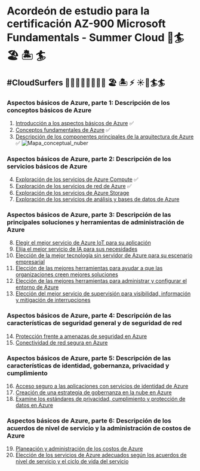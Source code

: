 # Acordeón de estudio para la certificación AZ-900 Microsoft Fundamentals - Summer Cloud :palm_tree::surfer: 🏖 🏝 :surfer:
## #CloudSurfers 🏄🏻‍🌊🌴🏄🏻🌴🌊 🏖 🏝 ⚡️ :sunny::palm_tree::surfer::surfer:

### Aspectos básicos de Azure, parte 1: Descripción de los conceptos básicos de Azure 
1. [Introducción a los aspectos básicos de Azure](https://docs.microsoft.com/es-mx/learn/modules/intro-to-azure-fundamentals/) :white_check_mark:
2. [Conceptos fundamentales de Azure](https://docs.microsoft.com/es-mx/learn/modules/fundamental-azure-concepts/) :white_check_mark:
3. [Descripción de los componentes principales de la arquitectura de Azure](https://docs.microsoft.com/es-mx/learn/modules/azure-architecture-fundamentals/) :white_check_mark:
![Mapa_conceptual_nuber](https://user-images.githubusercontent.com/87049027/125152772-8e6c7480-e114-11eb-8407-8df528e8eb6f.png)

### Aspectos básicos de Azure, parte 2: Descripción de los servicios básicos de Azure

4. [Exploración de los servicios de Azure Compute](https://docs.microsoft.com/es-mx/learn/modules/azure-compute-fundamentals/) :white_check_mark:
5. [Exploración de los servicios de red de Azure](https://docs.microsoft.com/es-mx/learn/modules/azure-networking-fundamentals/) :white_check_mark:
6. [Exploración de los servicios de Azure Storage](https://docs.microsoft.com/es-mx/learn/modules/azure-storage-fundamentals/)
7. [Exploración de los servicios de análisis y bases de datos de Azure](https://docs.microsoft.com/es-mx/learn/modules/azure-database-fundamentals/)


### Aspectos básicos de Azure, parte 3: Descripción de las principales soluciones y herramientas de administración de Azure
8. [Elegir el mejor servicio de Azure IoT para su aplicación](https://docs.microsoft.com/es-mx/learn/modules/iot-fundamentals/)
9. [Elija el mejor servicio de IA para sus necesidades](https://docs.microsoft.com/es-mx/learn/modules/ai-machine-learning-fundamentals/)
10. [Elección de la mejor tecnología sin servidor de Azure para su escenario empresarial](https://docs.microsoft.com/es-mx/learn/modules/serverless-fundamentals/)
11. [Elección de las mejores herramientas para ayudar a que las organizaciones creen mejores soluciones](https://docs.microsoft.com/es-mx/learn/modules/azure-devops-devtest-labs/)
12. [Elección de las mejores herramientas para administrar y configurar el entorno de Azure](https://docs.microsoft.com/es-mx/learn/modules/management-fundamentals/)
13. [Elección del mejor servicio de supervisión para visibilidad, información y mitigación de interrupciones](https://docs.microsoft.com/es-mx/learn/modules/monitoring-fundamentals/)

### Aspectos básicos de Azure, parte 4: Descripción de las características de seguridad general y de seguridad de red
14. [Protección frente a amenazas de seguridad en Azure](https://docs.microsoft.com/es-mx/learn/modules/protect-against-security-threats-azure/)
15. [Conectividad de red segura en Azure](https://docs.microsoft.com/es-mx/learn/modules/secure-network-connectivity-azure/)
### Aspectos básicos de Azure, parte 5: Descripción de las características de identidad, gobernanza, privacidad y cumplimiento
16. [Acceso seguro a las aplicaciones con servicios de identidad de Azure](https://docs.microsoft.com/es-mx/learn/modules/secure-access-azure-identity-services/)
17. [Creación de una estrategia de gobernanza en la nube en Azure](https://docs.microsoft.com/es-mx/learn/modules/build-cloud-governance-strategy-azure/)
18. [Examine los estándares de privacidad, cumplimiento y protección de datos en Azure](https://docs.microsoft.com/es-mx/learn/modules/examine-privacy-compliance-data-protection-standards/)

### Aspectos básicos de Azure, parte 6: Descripción de los acuerdos de nivel de servicio y la administración de costos de Azure
19. [Planeación y administración de los costos de Azure](https://docs.microsoft.com/es-mx/learn/modules/plan-manage-azure-costs/)
20. [Elección de los servicios de Azure adecuados según los acuerdos de nivel de servicio y el ciclo de vida del servicio](https://docs.microsoft.com/es-mx/learn/modules/choose-azure-services-sla-lifecycle/)
